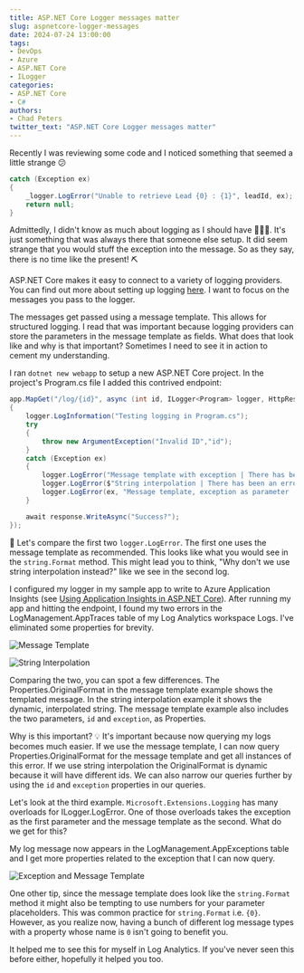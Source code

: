 ```yaml
---
title: ASP.NET Core Logger messages matter
slug: aspnetcore-logger-messages
date: 2024-07-24 13:00:00
tags:
- DevOps
- Azure
- ASP.NET Core
- ILogger
categories:
- ASP.NET Core
- C#
authors: 
- Chad Peters
twitter_text: "ASP.NET Core Logger messages matter"
---
```


Recently I was reviewing some code and I noticed something that seemed a little strange 😕

```csharp
catch (Exception ex)
{
    _logger.LogError("Unable to retrieve Lead {0} : {1}", leadId, ex);
    return null;
}
```

Admittedly, I didn't know as much about logging as I should have 🤷🏻‍♂️. It's just something that was always there that someone else setup. It did seem strange that you would stuff the exception into the message. So as they say, there is no time like the present! ⛏

ASP.NET Core makes it easy to connect to a variety of logging providers. You can find out more about setting up logging [here](https://learn.microsoft.com/en-us/aspnet/core/fundamentals/logging/?view=aspnetcore-8.0). I want to focus on the messages you pass to the logger. 

The messages get passed using a message template. This allows for structured logging. I read that was important because logging providers can store the parameters in the message template as fields. What does that look like and why is that important? Sometimes I need to see it in action to cement my understanding.

I ran `dotnet new webapp` to setup a new ASP.NET Core project. In the project's Program.cs file I added this contrived endpoint:

```csharp
app.MapGet("/log/{id}", async (int id, ILogger<Program> logger, HttpResponse response) =>
{
    logger.LogInformation("Testing logging in Program.cs");
    try
    {
        throw new ArgumentException("Invalid ID","id");
    }
    catch (Exception ex)
    {
        logger.LogError("Message template with exception | There has been an error for id {id}: {exception}", id, ex);
        logger.LogError($"String interpolation | There has been an error for id {id}: {ex}");
        logger.LogError(ex, "Message template, exception as parameter | There has been an error for id {id}", id);
    }

    await response.WriteAsync("Success?");
});

```

🔎 Let's compare the first two `logger.LogError`. The first one uses the message template as recommended. This looks like what you would see in the `string.Format` method. This might lead you to think, "Why don't we use string interpolation instead?" like we see in the second log. 

I configured my logger in my sample app to write to Azure Application Insights (see [Using Application Insights in ASP.NET Core](https://learn.microsoft.com/en-us/azure/azure-monitor/app/asp-net-core)). After running my app and hitting the endpoint, I found my two errors in the LogManagement.AppTraces table of my Log Analytics workspace Logs. I've eliminated some properties for brevity. 

![Message Template](/images/logging/messagetemplate.jpg)

![String Interpolation](/images/logging/stringinterpolation.jpg)

Comparing the two, you can spot a few differences. The Properties.OriginalFormat in the message template example shows the templated message. In the string interpolation example it shows the dynamic, interpolated string. The message template example also includes the two parameters, `id` and `exception`, as Properties.

Why is this important? 💡 It's important because now querying my logs becomes much easier. If we use the message template, I can now query Properties.OriginalFormat for the message template and get all instances of this error. If we use string interpolation the OriginalFormat is dynamic because it will have different ids. We can also narrow our queries further by using the `id` and `exception` properties in our queries.

Let's look at the third example. `Microsoft.Extensions.Logging` has many overloads for ILogger.LogError. One of those overloads takes the exception as the first parameter and the message template as the second. What do we get for this? 

My log message now appears in the LogManagement.AppExceptions table and I get more properties related to the exception that I can now query.

![Exception and Message Template](/images/logging/exception.jpg)

One other tip, since the message template does look like the `string.Format` method it might also be tempting to use numbers for your parameter placeholders. This was common practice for `string.Format` i.e. `{0}`. However, as you  realize now, having a bunch of different log message types with a property whose name is `0` isn't going to benefit you. 

It helped me to see this for myself in Log Analytics. If you've never seen this before either, hopefully it helped you too.